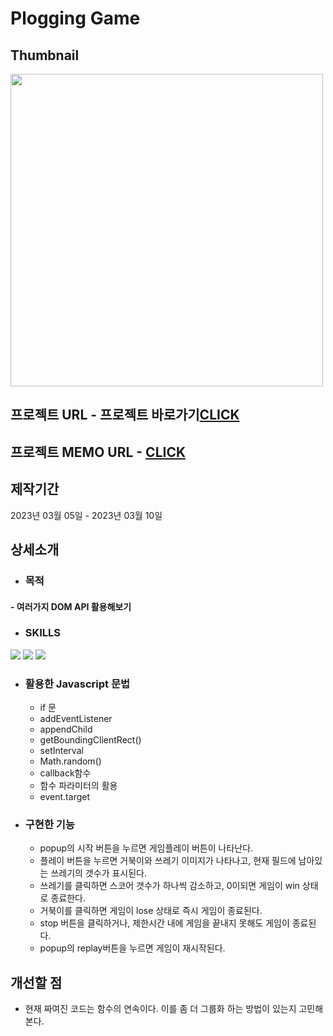 # Plogging Game

## Thumbnail
<img src="https://user-images.githubusercontent.com/94448281/224231720-a45adf5c-78c9-4cc9-a706-62da138c0d45.png" width="500"/>

## 프로젝트 URL - 프로젝트 바로가기<a href="https://luminous-gaufre-2e946f.netlify.app/">CLICK</a>

## 프로젝트 MEMO URL - <a href="https://desert-edam-bea.notion.site/Plogging-Game-9202f2ac1a8544f5b1d2447490cda5f0">CLICK</a>

## 제작기간
2023년 03월 05일 - 2023년 03월 10일

## 상세소개
* ### 목적
#### - 여러가지 DOM API 활용해보기
* ### SKILLS
<div>
  <img src="https://img.shields.io/badge/HTML5-E34F26?style=flat&logo=HTML5&logoColor=white" />
  <img src="https://img.shields.io/badge/CSS3-1572B6?style=flat&logo=CSS3&logoColor=white" />
  <img src="https://img.shields.io/badge/JAVASCRIPT-F7DF1E?style=flat&logo=JAVASCRIPT&logoColor=black" />
</div>

* ### 활용한 Javascript 문법
  - if 문
  - addEventListener
  - appendChild
  - getBoundingClientRect()
  - setInterval
  - Math.random()
  - callback함수
  - 함수 파라미터의 활용
  - event.target

* ### 구현한 기능
  - popup의 시작 버튼을 누르면 게임플레이 버튼이 나타난다.
  - 플레이 버튼을 누르면 거북이와 쓰레기 이미지가 나타나고, 현재 필드에 남아있는 쓰레기의 갯수가 표시된다.
  - 쓰레기를 클릭하면 스코어 갯수가 하나씩 감소하고, 0이되면 게임이 win 상태로 종료한다.
  - 거북이를 클릭하면 게임이 lose 상태로 즉시 게임이 종료된다.
  - stop 버튼을 클릭하거나, 제한시간 내에 게임을 끝내지 못해도 게임이 종료된다.
  - popup의 replay버튼을 누르면 게임이 재시작된다.

## 개선할 점
* 현재 짜여진 코드는 함수의 연속이다. 이를 좀 더 그룹화 하는 방법이 있는지 고민해본다.
